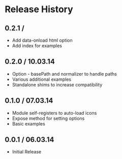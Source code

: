 # Release History

## 0.2.1 /

* Add data-onload html option
* Add index for examples

## 0.2.0 / 10.03.14

* Option - basePath and normalizer to handle paths
* Various additional examples
* Standalone shims to increase compatibility

## 0.1.0 / 07.03.14

* Module self-registers to auto-load icons
* Expose method for setting options
* Basic examples

## 0.0.1 / 06.03.14

* Initial Release
